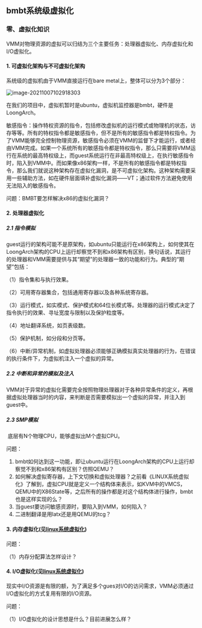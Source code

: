 ## bmbt系统级虚拟化

### 零、虚拟化知识

VMM对物理资源的虚拟可以归结为三个主要任务：处理器虚拟化、内存虚拟化和I/O虚拟化。

#### 1. 可虚拟化架构与不可虚拟化架构

系统级的虚拟机由于VMM直接运行在bare metal上，整体可以分为3个部分：

![image-20211007102918303](/home/guanshun/.config/Typora/typora-user-images/image-20211007102918303.png)

在我们的项目中，虚拟机暂时是ubuntu，虚拟机监控器是bmbt，硬件是LoongArch。

敏感指令：操作特权资源的指令，包括修改虚拟机的运行模式或物理机的状态，访存等等。所有的特权指令都是敏感指令，但不是所有的敏感指令都是特权指令。为了VMM能够完全控制物理资源，敏感指令必须在VMM的监督下才能运行，或者经由VMM完成。如果一个系统所有的敏感指令都是特权指令，那么只需要将VMM运行在系统的最高特权级上，而guest系统运行在非最高特权级上，在执行敏感指令时，陷入到VMM中。而如果像x86架构一样，不是所有的敏感指令都是特权指令，那么我们就说这种架构存在虚拟化漏洞，是不可虚拟化架构。这种架构需要采用一些辅助方法，如在硬件层面填补虚拟化漏洞——VT；通过软件方法避免使用无法陷入的敏感指令。

问题：BMBT要怎样解决x86的虚拟化漏洞？

#### 2. 处理器虚拟化

##### 2.1 指令模拟

​	guest运行的架构可能不是原架构，如ubuntu只能运行在x86架构上，如何使其在LoongArch架构的CPU上运行却察觉不到和x86架构有区别，换句话说，其运行的处理器和VMM需要提供与其“期望”的处理器一致的功能和行为。典型的“期望”包括：

（1）指令集和与执行效果。

（2）可用寄存器集合，包括通用寄存器以及各种系统寄存器。

（3）运行模式，如实模式、保护模式和64位长模式等。处理器的运行模式决定了指令执行的效果、寻址宽度与限制以及保护粒度等。

（4）地址翻译系统，如页表级数。

（5）保护机制，如分段和分页等。

（6）中断/异常机制，如虚拟处理器必须能够正确模拟真实处理器的行为，在错误的执行条件下，为虚拟机注入一个虚拟的异常。

##### 2.2 中断和异常的模拟及注入

​	VMM对于异常的虚拟化需要完全按照物理处理器对于各种异常条件的定义，再根据虚拟处理器当时的内容，来判断是否需要模拟出一个虚拟的异常，并注入到guest中。

##### 2.3 SMP模拟

​	底层有N个物理CPU，能够虚拟出M个虚拟CPU。

问题：

1. bmbt如何达到这一功能，即让ubuntu运行在LoongArch架构的CPU上运行却察觉不到和x86架构有区别？仿照QEMU？
2. 如何解决虚拟寄存器，上下文切换和虚拟处理器？之前看《LINUX系统虚拟化》了解到，虚拟CPU就是定义一个结构体来表示，如KVM中的VMCS，QEMU中的X86State等，之后所有的操作都是对这个结构体进行操作，bmbt也是这样实现的么？
3. 当guest要访问敏感资源时，要陷入到VMM，如何陷入？
4. 二进制翻译是用latx还是用QEMU的tcg？

#### 3. 内存虚拟化(见[linux系统虚拟化](https://github.com/UtopianFuture/UtopianFuture.github.io/blob/master/linux-note/linux%E7%B3%BB%E7%BB%9F%E8%99%9A%E6%8B%9F%E5%8C%96.md))

问题：

（1）内存分配算法怎样设计？

#### 4. I/O虚拟化(见[linux系统虚拟化](https://github.com/UtopianFuture/UtopianFuture.github.io/blob/master/linux-note/linux%E7%B3%BB%E7%BB%9F%E8%99%9A%E6%8B%9F%E5%8C%96.md))

​	现实中I/O资源是有限的额，为了满足多个gues对I/O的访问需求，VMM必须通过I/O虚拟化的方式复用有限的I/O资源。

问题：

（1）I/O虚拟化的设计思想是什么？目前进展怎么样？

